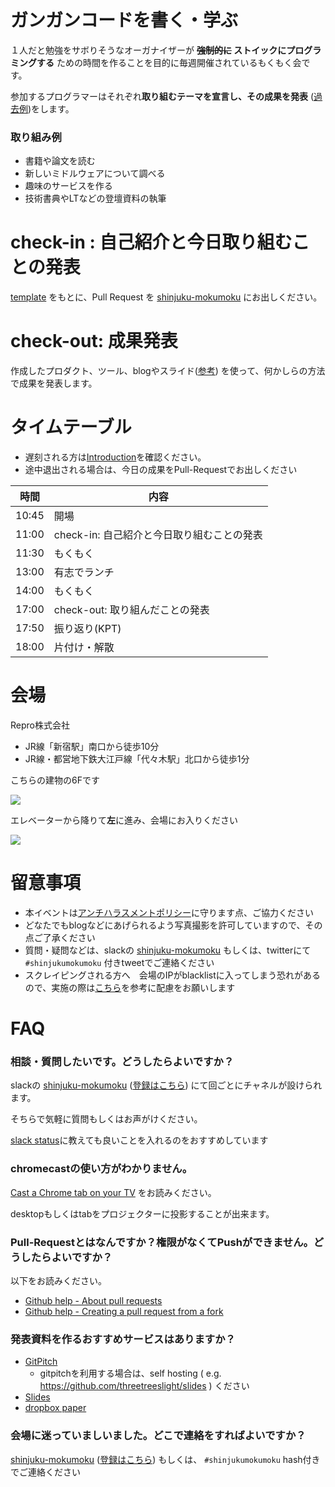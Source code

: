 # ガンガンコードを書く・学ぶ

１人だと勉強をサボりそうなオーガナイザーが **~~強制的に~~ ストイックにプログラミングする** ための時間を作ることを目的に毎週開催されているもくもく会です。

参加するプログラマーはそれぞれ**取り組むテーマを宣言し、その成果を発表** ([過去例](https://github.com/shinjuku-mokumoku/shinjuku-mokumoku/tree/master/meetups))をします。

### 取り組み例

- 書籍や論文を読む
- 新しいミドルウェアについて調べる
- 趣味のサービスを作る
- 技術書典やLTなどの登壇資料の執筆

# check-in : 自己紹介と今日取り組むことの発表

[template](https://raw.githubusercontent.com/shinjuku-mokumoku/shinjuku-mokumoku/master/meetups/template.md) をもとに、Pull Request を [shinjuku-mokumoku](https://github.com/shinjuku-mokumoku/shinjuku-mokumoku) にお出しください。

# check-out: 成果発表

作成したプロダクト、ツール、blogやスライド([参考](https://gitpitch.com/threetreeslight/slides/master?p=shinjuku-mokumoku/17#/)) を使って、何かしらの方法で成果を発表します。

# タイムテーブル

- 遅刻される方は[Introduction](https://gitpitch.com/shinjuku-mokumoku/shinjuku-mokumoku#/)を確認ください。
- 途中退出される場合は、今日の成果をPull-Requestでお出しください

時間  | 内容
---   | ---
10:45 | 開場
11:00 | check-in: 自己紹介と今日取り組むことの発表
11:30 | もくもく
13:00 | 有志でランチ
14:00 | もくもく
17:00 | check-out: 取り組んだことの発表
17:50 | 振り返り(KPT)
18:00 | 片付け・解散

# 会場

Repro株式会社

- JR線「新宿駅」南口から徒歩10分
- JR線・都営地下鉄大江戸線「代々木駅」北口から徒歩1分

こちらの建物の6Fです

![](https://github.com/shinjuku-mokumoku/meetup/blob/master/assets/images/sponsers/repro-access-1.png?raw=true)

エレベーターから降りて**左**に進み、会場にお入りください

![](https://github.com/shinjuku-mokumoku/meetup/blob/master/assets/images/sponsers/repro-access-4.png?raw=true)

# 留意事項

- 本イベントは[アンチハラスメントポリシー](http://25.ruby.or.jp/coc.ja.html)に守ります点、ご協力ください
- どなたでもblogなどにあげられるよう写真撮影を許可していますので、その点ご了承ください
- 質問・疑問などは、slackの [shinjuku-mokumoku](https://shinjuku-mokumoku.slack.com/) もしくは、twitterにて `#shinjukumokumoku` 付きtweetでご連絡ください
- スクレイピングされる方へ　会場のIPがblacklistに入ってしまう恐れがあるので、実施の際は[こちら](https://shinyorke.hatenablog.com/entry/rule-of-mokumoku)を参考に配慮をお願いします

# FAQ

### 相談・質問したいです。どうしたらよいですか？

slackの [shinjuku-mokumoku](https://shinjuku-mokumoku.slack.com/) ([登録はこちら](https://join.slack.com/t/shinjuku-mokumoku/shared_invite/enQtNDY1NzY4NzE2NzU0LTQ4OTI2NDEzNTcyNjMzZGE1MDM1M2FmN2IyMTUzNzkxOTI4NzUxYjAxMmQzMDIxYWIwNzg2M2JiZDYwYjU3OTQ)) にて回ごとにチャネルが設けられます。

そちらで気軽に質問もしくはお声がけください。

[slack status](https://get.slack.help/hc/ja/articles/201864558)に教えても良いことを入れるのをおすすめしています

### chromecastの使い方がわかりません。

[Cast a Chrome tab on your TV](https://support.google.com/chromecast/answer/3228332?hl=en&ref_topic=4602553) をお読みください。

desktopもしくはtabをプロジェクターに投影することが出来ます。

### Pull-Requestとはなんですか？権限がなくてPushができません。どうしたらよいですか？

以下をお読みください。

- [Github help - About pull requests](https://help.github.com/articles/about-pull-requests/)
- [Github help - Creating a pull request from a fork](https://help.github.com/articles/creating-a-pull-request-from-a-fork/)

### 発表資料を作るおすすめサービスはありますか？

- [GitPitch](https://gitpitch.com/)
    - gitpitchを利用する場合は、self hosting ( e.g. https://github.com/threetreeslight/slides ) ください
- [Slides](https://slides.com/)
- [dropbox paper](https://www.dropbox.com/paper)

### 会場に迷っていましいました。どこで連絡をすればよいですか？

[shinjuku-mokumoku](https://shinjuku-mokumoku.slack.com/) ([登録はこちら](https://join.slack.com/t/shinjuku-mokumoku/shared_invite/enQtNDY1NzY4NzE2NzU0LTQ4OTI2NDEzNTcyNjMzZGE1MDM1M2FmN2IyMTUzNzkxOTI4NzUxYjAxMmQzMDIxYWIwNzg2M2JiZDYwYjU3OTQ)) もしくは、 `#shinjukumokumoku` hash付きでご連絡ください
